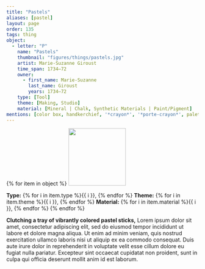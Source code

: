 ```yaml
---
title: "Pastels"
aliases: [pastel]
layout: page
order: 135
tags: thing
object:
  - letter: "P"
    name: "Pastels"
    thumbnail: "figures/things/pastels.jpg"
    artist: Marie-Suzanne Giroust
    time_span: 1734–72
    owner:
      - first_name: Marie-Suzanne
        last_name: Giroust
        years: 1734–72
    type: [Tool]
    theme: [Making, Studio]
    material: [Mineral | Chalk, Synthetic Materials | Paint/Pigment]
mentions: [color box, handkerchief, '*crayon*', '*porte-crayon*', palette, red lake, wig, shell]
---
```


{% for item in object %}
<img src="/_assets/images/{{ item.thumbnail }}" width="150"/>

**Type:** {% for i in item.type %}{{ i }}, {% endfor %}
**Theme:** {% for i in item.theme %}{{ i }}, {% endfor %}
**Material:** {% for i in item.material %}{{ i }}, {% endfor %}
{% endfor %}

**Clutching a tray of vibrantly colored pastel sticks,** Lorem ipsum dolor sit amet, consectetur adipiscing elit, sed do eiusmod tempor incididunt ut labore et dolore magna aliqua. Ut enim ad minim veniam, quis nostrud exercitation ullamco laboris nisi ut aliquip ex ea commodo consequat. Duis aute irure dolor in reprehenderit in voluptate velit esse cillum dolore eu fugiat nulla pariatur. Excepteur sint occaecat cupidatat non proident, sunt in culpa qui officia deserunt mollit anim id est laborum.